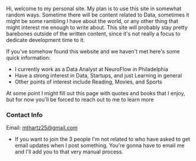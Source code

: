 
Hi, welcome to my personal site. My plan is to use this site in somewhat random ways. Sometime there will be content related to Data, sometimes it might be some rambling I have about the world, or any other thing that might interest me enough to write about. This site will probably stay pretty barebones outside of the written content, since it's not really a focus to dedicate development time to it.

If you've somehow found this website and we haven't met here's some quick information:
- I currently work as a Data Analyst at NeuroFlow in Philadelphia
- Have a strong interest in Data, Startups, and just Learning in general
- Other points of interest include Reading, Movies, and Sports


At some point I might fill out this page with quotes and books that I enjoy, but for now you'll be forced to reach out to me to learn more 



### Contact Info
Email: mthartz25@gmail.com



* If you want to join the 3 people I'm not related to who have asked to get email updates when I post something. You're gonna have to email me and I'll add you to that very manual process.